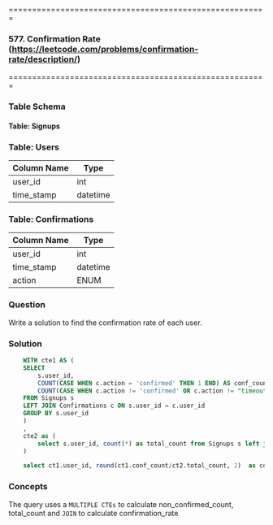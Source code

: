 =======================================================
### 577. Confirmation Rate (https://leetcode.com/problems/confirmation-rate/description/)
=======================================================


### Table Schema

#### Table: Signups


### Table: Users  

| Column Name | Type     |  
|-------------|---------|  
| user_id     | int     |  
| time_stamp  | datetime |  

### Table: Confirmations  

| Column Name | Type     |  
|-------------|---------|  
| user_id     | int     |  
| time_stamp  | datetime |  
| action      | ENUM    |  


### Question

Write a solution to find the confirmation rate of each user.

### Solution

```sql
    WITH cte1 AS (
    SELECT 
        s.user_id, 
        COUNT(CASE WHEN c.action = 'confirmed' THEN 1 END) AS conf_count,
        COUNT(CASE WHEN c.action != 'confirmed' OR c.action != "timeout" THEN 1 END) AS not_confirmed_count
    FROM Signups s
    LEFT JOIN Confirmations c ON s.user_id = c.user_id
    GROUP BY s.user_id
    )
    ,
    cte2 as (
        select s.user_id, count(*) as total_count from Signups s left join Confirmations c on s.user_id = c.user_id group by s.user_id  
    )

    select ct1.user_id, round(ct1.conf_count/ct2.total_count, 2)  as confirmation_rate from cte1 ct1 left join cte2 ct2 on ct1.user_id = ct2.user_id order by confirmation_rate
```

### Concepts

The query uses a `MULTIPLE CTEs` to calculate non_confirmed_count, total_count and `JOIN` to calculate confirmation_rate
